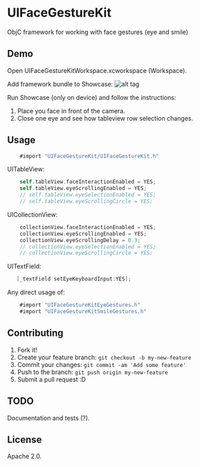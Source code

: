 # UIFaceGestureKit
ObjC framework for working with face gestures (eye and smile) 

## Demo

Open UIFaceGestureKitWorkspace.xcworkspace (Workspace). 

Add framework bundle to Showcase:
![alt tag](https://raw.github.com/rinat-enikeev/UIFaceGestureKit/blob/master/ShowcaseHowto.png)


Run Showcase (only on device) and follow the instructions: 

1. Place you face in front of the camera.  
2. Close one eye and see how tableview row selection changes. 

## Usage

```Objective-C
    #import "UIFaceGestureKit/UIFaceGestureKit.h"
```

UITableView:
```Objective-C
    self.tableView.faceInteractionEnabled = YES;
    self.tableView.eyeScrollingEnabled = YES;
    // self.tableView.eyeSelectionEnabled = YES;
    // self.tableView.eyeScrollingCircle = YES;
```

UICollectionView: 
```Objective-C
    collectionView.faceInteractionEnabled = YES;
    collectionView.eyeScrollingEnabled = YES;
    collectionView.eyeScrollingDelay = 0.3;
    // collectionView.eyeSelectionEnabled = YES;
    // collectionView.eyeScrollingCircle = YES;
```

UITextField: 
```Objective-C
   [_textField setEyeKeyboardInput:YES];
```

Any direct usage of:
```Objective-C
    #import "UIFaceGestureKitEyeGestures.h"
    #import "UIFaceGestureKitSmileGestures.h"
```

## Contributing

1. Fork it!
2. Create your feature branch: `git checkout -b my-new-feature`
3. Commit your changes: `git commit -am 'Add some feature'`
4. Push to the branch: `git push origin my-new-feature`
5. Submit a pull request :D

## TODO

Documentation and tests (?).  

## License

Apache 2.0.
